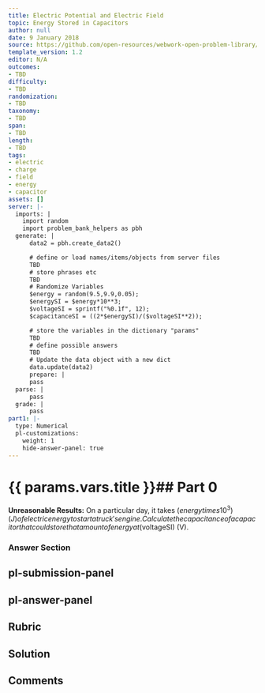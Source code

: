 ```yaml
---
title: Electric Potential and Electric Field
topic: Energy Stored in Capacitors
author: null
date: 9 January 2018
source: https://github.com/open-resources/webwork-open-problem-library/tree/master/Contrib/BrockPhysics/College_Physics_Urone/19.Electric_Potential_and_Electric_Field/19-07.Energy_Stored_in_Capacitors/NU_U17_19_07_008.pg
template_version: 1.2
editor: N/A
outcomes:
- TBD
difficulty:
- TBD
randomization:
- TBD
taxonomy:
- TBD
span:
- TBD
length:
- TBD
tags:
- electric
- charge
- field
- energy
- capacitor
assets: []
server: |-
  imports: |
    import random
    import problem_bank_helpers as pbh
  generate: |
      data2 = pbh.create_data2()

      # define or load names/items/objects from server files
      TBD
      # store phrases etc
      TBD
      # Randomize Variables
      $energy = random(9.5,9.9,0.05);
      $energySI = $energy*10**3;
      $voltageSI = sprintf("%0.1f", 12);
      $capacitanceSI = ((2*$energySI)/($voltageSI**2));

      # store the variables in the dictionary "params"
      TBD
      # define possible answers
      TBD
      # Update the data object with a new dict
      data.update(data2)
      prepare: |
      pass
  parse: |
      pass
  grade: |
      pass
part1: |-
  type: Numerical
  pl-customizations:
    weight: 1
    hide-answer-panel: true
---
```


# {{ params.vars.title }}## Part 0 
<b>Unreasonable Results:</b> On a particular day, it takes ($energy times 10^3) (J) of electric energy to start a truck's engine. Calculate the capacitance of a capacitor that could store that amount of energy at ($voltageSI) (V). 


### Answer Section 


## pl-submission-panel 


## pl-answer-panel 


## Rubric 


## Solution 


## Comments 


